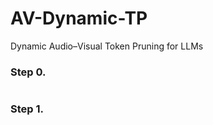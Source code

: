 # AV-Dynamic-TP
Dynamic Audio–Visual Token Pruning for LLMs


### Step 0.
```bash


```


### Step 1.
```bash

```